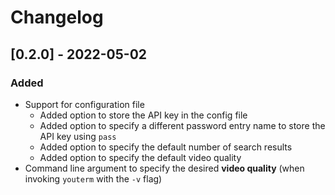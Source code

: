 # Changelog

## [0.2.0] - 2022-05-02

### Added
- Support for configuration file
  * Added option to store the API key in the config file
  * Added option to specify a different password entry name to store the API
    key using `pass`
  * Added option to specify the default number of search results
  * Added option to specify the default video quality
- Command line argument to specify the desired **video quality** (when invoking
  `youterm` with the `-v` flag)
